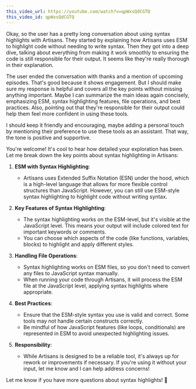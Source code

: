 ```yaml
---
this_video_url: https://youtube.com/watch?v=qpWxsQdCGTQ
this_video_id: qpWxsQdCGTQ
---
```

<think>
Okay, so the user has a pretty long conversation about using syntax highlights with Artisans. They started by explaining how Artisans uses ESM to highlight code without needing to write syntax. Then they got into a deep dive, talking about everything from making it work smoothly to ensuring the code is still responsible for their output. It seems like they're really thorough in their explanation.

The user ended the conversation with thanks and a mention of upcoming episodes. That's good because it shows engagement. But I should make sure my response is helpful and covers all the key points without missing anything important. Maybe I can summarize the main ideas again concisely, emphasizing ESM, syntax highlighting features, file operations, and best practices. Also, pointing out that they're responsible for their output could help them feel more confident in using these tools.

I should keep it friendly and encouraging, maybe adding a personal touch by mentioning their preference to use these tools as an assistant. That way, the tone is positive and supportive.
</think>

You're welcome! It's cool to hear how detailed your exploration has been. Let me break down the key points about syntax highlighting in Artisans:

1. **ESM with Syntax Highlighting**:  
   - Artisans uses Extended Suffix Notation (ESN) under the hood, which is a high-level language that allows for more flexible control structures than JavaScript. However, you can still use ESM-style syntax highlighting to highlight code without writing syntax.

2. **Key Features of Syntax Highlighting**:  
   - The syntax highlighting works on the ESM-level, but it's visible at the JavaScript level. This means your output will include colored text for important keywords or comments.
   - You can choose which aspects of the code (like functions, variables, blocks) to highlight and apply different styles.

3. **Handling File Operations**:  
   - Syntax highlighting works on ESM files, so you don't need to convert any files to JavaScript syntax manually.
   - When running your code through Artisans, it will process the ESM file at the JavaScript level, applying syntax highlights where appropriate.

4. **Best Practices**:  
   - Ensure that the ESM-style syntax you use is valid and correct. Some tools may not handle certain constructs correctly.
   - Be mindful of how JavaScript features (like loops, conditionals) are represented in ESM to avoid unexpected highlighting issues.

5. **Responsibility**:  
   - While Artisans is designed to be a reliable tool, it's always up for rework or improvements if necessary. If you're using it without your input, let me know and I can help address concerns!

Let me know if you have more questions about syntax highlights! 🚀
